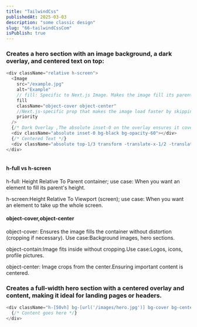 ```yaml
---
title: "TailwindCss"
publishedAt: 2025-03-03
description: "some classic design"
slug: "66-tailwindCssCom"
isPublish: true
---
```

### Creates a hero section with an image background, a dark overlay, and centered text on top:

```js
<div className="relative h-screen">
  <Image
    src="/example.jpg"
    alt="Example"
    // fill: Specific to Next.js Image. Makes the image fill its parent container (requires relative positioning).Best used for Background images.
    fill
    className="object-cover object-center"
    //Next.js-specific prop that makes the image load faster by skipping lazy loading.
    priority
  />
  {/* Dark Overlay ,The absolute inset-0 on the overlay ensures it covers the image fully*/}
  <div className="absolute inset-0 bg-black bg-opacity-60"></div>
  {/* Centered Text */}
  <div className="absolute top-1/3 transform -translate-x-1/2 -translate-y-1/2 text-center w-full">">Some texts on top of image<div/>
</div>
 
```
#### h-full vs h-screen
h-full: Height Relative To Parent container; use case: When you want an element to fill its parent's height.

h-screen:Height Relative To Viewport (screen); use case: When you want an element to take up the whole screen.

#### object-cover,object-center
object-cover: Ensures the image fills the container without distortion (cropping if necessary). Use case:Background images, hero sections.

object-contain:Image fits inside without cropping.Use case:Logos, icons, profile pictures.

object-center: Image crops from the center.Ensuring important content is centered.
### Creates a full-width hero section with a centered overlay and content, making it ideal for landing pages or headers.

```js
<div className="h-[50vh] bg-[url('/images/hero.jpg')] bg-cover bg-center bg-black/55 bg-blend-overlay text-center flex items-center justify-center">
  {/* Content goes here */}
</div>

```
